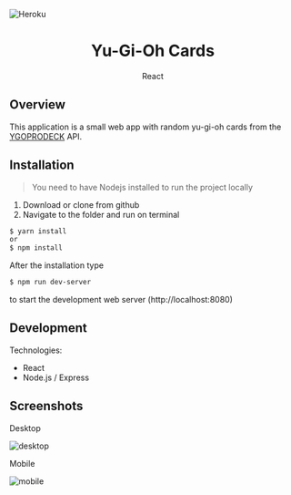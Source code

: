 ![Heroku](https://heroku-badge.herokuapp.com/?app=yu-gi-oh-mp)
<h1 align="center">
Yu-Gi-Oh Cards
</h1>

<p align="center">React<p>

## Overview

This application is a small web app with random yu-gi-oh cards from the [YGOPRODECK](https://db.ygoprodeck.com/api-guide/) API.

## Installation

> You need to have Nodejs installed to run the project locally

 1) Download or clone from github
 2) Navigate to the folder and run on terminal
 
 ```sh
 $ yarn install
or
 $ npm install
 ```
 
 After the installation type
   ```sh
   $ npm run dev-server
   ```
   
  to start the development web server
 (http://localhost:8080)
 

## Development
Technologies:
- React
- Node.js / Express

## Screenshots

Desktop

![desktop](https://user-images.githubusercontent.com/3619970/74479987-cb4d2100-4eb8-11ea-92e8-cfe525921849.PNG)

Mobile

![mobile](https://user-images.githubusercontent.com/3619970/74480028-d902a680-4eb8-11ea-902c-4cfa9228c82e.gif)

